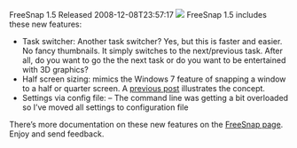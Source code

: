 FreeSnap 1.5 Released
2008-12-08T23:57:17
![](/content/images/blog/FridayLinks27_979B/tinytags_thumb.png) FreeSnap 1.5 includes these new features:

  * Task switcher: Another task switcher? Yes, but this is faster and easier. No fancy thumbnails. It simply switches to the next/previous task. After all, do you want to go the the next task or do you want to be entertained with 3D graphics?
  * Half screen sizing: mimics the Windows 7 feature of snapping a window to a half or quarter screen. A [previous post](/blog/post/2008/11/17/freesnap-1-5-beta-2) illustrates the concept. 
  * Settings via config file: – The command line was getting a bit overloaded so I’ve moved all settings to configuration file 

There’s more documentation on these new features on the [FreeSnap page](/freesnap). Enjoy and send feedback.
